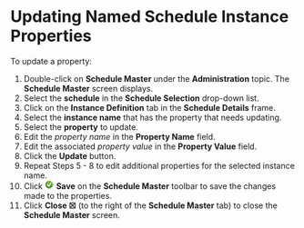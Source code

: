 # Updating Named Schedule Instance Properties

To update a property:

1. Double-click on **Schedule Master** under the **Administration** topic. The **Schedule Master** screen displays.
2. Select the **schedule** in the **Schedule Selection** drop-down list.
3. Click on the **Instance Definition** tab in the **Schedule Details** frame.
4. Select the **instance name** that has the property that needs updating.
5. Select the **property** to update.
6. Edit the *property name* in the **Property Name** field.
7. Edit the associated *property value* in the **Property Value** field.
8. Click the **Update** button.
9. Repeat Steps 5 - 8 to edit additional properties for the selected instance name.
10. Click ![Green circle with white checkmark inside](../../../Resources/Images/EM/EMsave.png "Save icon") **Save** on the **Schedule Master** toolbar to save the changes made to the properties.
11. Click **Close ☒** (to the right of the **Schedule Master** tab) to close the **Schedule Master** screen.
